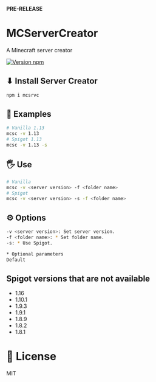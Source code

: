 **PRE-RELEASE**

# MCServerCreator
A Minecraft server creator

[![Version npm](https://img.shields.io/npm/v/mcservercreator.svg?logo=npm)](https://www.npmjs.com/package/MCServerCreator)

## ⬇ Install Server Creator

```bash
npm i mcsrvc
```

## 🧪 Examples

```bash
# Vanilla 1.13
mcsc -v 1.13
# Spigot 1.13
mcsc -v 1.13 -s
```

## 🖐 Use

```bash
# Vanilla
mcsc -v <server version> -f <folder name>
# Spigot
mcsc -v <server version> -s -f <folder name>
```

## ⚙️ Options

```bash
-v <server version>: Set server version.
-f <folder name>: * Set folder name.
-s: * Use Spigot.

* Optional parameters
Default 
```

## Spigot versions that are not available

- 1.16
- 1.10.1
- 1.9.3
- 1.9.1
- 1.8.9
- 1.8.2
- 1.8.1

# 🔐 License

MIT

